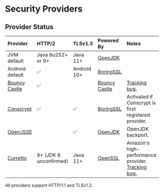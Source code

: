 
Security Providers
==================

## Provider Status

| Provider         | HTTP/2                 | TLSv1.3      | Powered By      | Notes                                                        |
| :--------------- | :--------------------- | :----------- | :-------------- | :----------------------------------------------------------- |
| JVM default      | Java 8u252+ or 9+      | Java 11+     | [OpenJDK]       |                                                              |
| Android default  | ✅                     | Android 10+  | [BoringSSL]     |                                                              |
| [Bouncy Castle]  | ✅                     |              | [Bouncy Castle] | [Tracking bug.][bug5698]                                     |
| [Conscrypt]      | ✅                     | ✅           | [BoringSSL]     | Activated if Conscrypt is first registered provider.         |
| [OpenJSSE]       |                        | ✅           | [OpenJDK]       | OpenJDK backport.                                            |
| [Corretto]       | 9+ (JDK 8 unconfirmed) | Java 11+     | [OpenSSL]       | Amazon's high-performance provider. [Tracking bug.][bug5592] |

All providers support HTTP/1.1 and TLSv1.2.

[BoringSSL]: https://boringssl.googlesource.com/boringssl/
[Bouncy Castle]: https://www.bouncycastle.org/java.html
[Conscrypt]: https://www.conscrypt.org/
[Corretto]: https://github.com/corretto/amazon-corretto-crypto-provider
[OpenJDK]: https://openjdk.java.net/groups/security/
[OpenJSSE]: https://github.com/openjsse/openjsse
[OpenSSL]: https://www.openssl.org/
[bug5592]: https://github.com/square/okhttp/issues/5592
[bug5698]: https://github.com/square/okhttp/issues/5698
